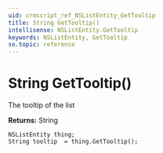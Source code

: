 ```yaml
---
uid: crmscript_ref_NSListEntity_GetTooltip
title: String GetTooltip()
intellisense: NSListEntity.GetTooltip
keywords: NSListEntity, GetTooltip
so.topic: reference
---
```


# String GetTooltip()

The tooltip of the list

**Returns:** String

```crmscript
NSListEntity thing;
String tooltip  = thing.GetTooltip();
```

